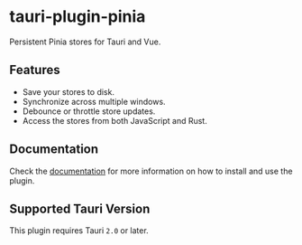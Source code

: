 # tauri-plugin-pinia

Persistent Pinia stores for Tauri and Vue.

## Features

- Save your stores to disk.
- Synchronize across multiple windows.
- Debounce or throttle store updates.
- Access the stores from both JavaScript and Rust.

## Documentation

Check the [documentation](https://tb.dev.br/tauri-store/pinia/getting-started.html) for more information on how to install and use the plugin.

## Supported Tauri Version

This plugin requires Tauri `2.0` or later.
